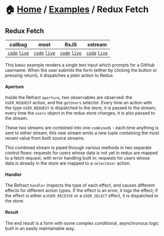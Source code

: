 # 🏠 [Home](../../) / [Examples](../) / Redux Fetch

## Redux Fetch

<!-- prettier-ignore-start -->
| callbag | most | RxJS | xstream |
| --- | --- | --- | --- |
| [`code`](./callbag/) [`live`](https://codesandbox.io/s/github/fanduel-oss/refract/tree/master/examples/redux-fetch/callbag) | [`code`](./most/) [`live`](https://codesandbox.io/s/github/fanduel-oss/refract/tree/master/examples/redux-fetch/most) | [`code`](./rxjs/) [`live`](https://codesandbox.io/s/github/fanduel-oss/refract/tree/master/examples/redux-fetch/rxjs) | [`code`](./xstream/) [`live`](https://codesandbox.io/s/github/fanduel-oss/refract/tree/master/examples/redux-fetch/xstream) |
<!-- prettier-ignore-end -->

This basic example renders a single text input which prompts for a GitHub username. When the user submits the form (either by clicking the button or pressing return), it dispatches a plain action to Redux.

#### Aperture

Inside the Refract `aperture`, two observables are observed: the `USER_REQUEST` action, and the `getUsers` selector. Every time an action with the type `USER_REQUEST` is dispatched to the store, it is passed to the stream; every time the `users` object in the redux store changes, it is also passed to the stream.

These two streams are combined into one `combined$` - each time anything is sent to either stream, this new stream emits a new tuple containing the most recent value from _both_ source streams.

This combined stream is piped through various methods in two separate control flows: requests for users whose data is not yet in redux are mapped to a fetch request, with error handling built in; requests for users whose data _is_ already in the store are mapped to a `selectUser` action.

#### Handler

The Refract `handler` inspects the type of each effect, and causes different effects for different action types. If the effect is an error, it logs the effect; if the effect is either a `USER_RECEIVE` or a `USER_SELECT` effect, it is dispatched to the store.

#### Result

The end result is a form with some complex conditional, asynchronous logic built in an easily maintainable way.
